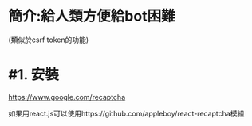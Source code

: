 # 簡介:給人類方便給bot困難

\(類似於csrf token的功能\)



# \#1.  安裝

https://www.google.com/recaptcha

如果用react.js可以使用https://github.com/appleboy/react-recaptcha模組





